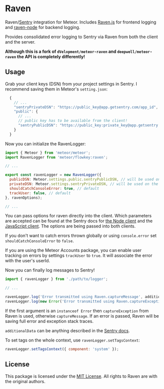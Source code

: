 # Raven

Raven/[Sentry](https://www.getsentry.com) integration for Meteor. Includes [Raven.js](https://github.com/getsentry/raven-js) for frontend logging and [raven-node](https://github.com/getsentry/raven-node) for backend logging.

Provides consolidated error logging to Sentry via Raven from both the client and the server.

**Although this is a fork of `dVelopment/meteor-raven` and `deepwell/meteor-raven` the API is completely differently!**

## Usage
Grab your client keys (DSN) from your project settings in Sentry. I recommend saving them in Meteor's `setting.json`:
```js
  {
    // ...
    "sentryPrivateDSN": "https://public_key@app.getsentry.com/app_id",
    "public": {
      // ...
      // public key has to be available from the client!
      "sentryPublicDSN": "https://public_key:private_key@app.getsentry.com/app_id"
    }
  }
```

Now you can initialize the RavenLogger:
```js
import { Meteor } from 'meteor/meteor';
import RavenLogger from 'meteor/flowkey:raven';

// ...

export const ravenLogger = new RavenLogger({
  publicDSN: Meteor.settings.public.sentryPublicDSN, // will be used on the client
  privateDSN: Meteor.settings.sentryPrivateDSN, // will be used on the server
  shouldCatchConsoleError: true, // default
  trackUser: false, // default
}, ravenOptions);

// ...
```

You can pass options for raven directly into the client. Which parameters are accepted can be found at the Sentry docs for [the Node client](https://docs.sentry.io/clients/node/config/#optional-settings) and the [JavaScript client](https://docs.sentry.io/clients/javascript/config/#optional-settings). The options are being passed into both clients.

If you don't want to catch errors thrown globally or using `console.error` set `shouldCatchConsoleError` to `false`.

If you are using the Meteor Accounts package, you can enable user tracking on errors by settings `trackUser` to `true`. It will associate the error with the user's userId.


Now you can finally log messages to Sentry!
```js
import { ravenLogger } from './path/to/logger';

// ...

ravenLogger.log('Error transmitted using Raven.captureMessage', additionalData);
ravenLogger.log(new Error('Error transmitted using Raven.captureException'), additionalData);
```

If the first argument is an `instanceof Error` then `captureException` from Raven is used, otherwise `captureMessage`. If an error is passed, Raven will be saving full error and exception stack traces.

`additionalData` can be anything described in the [Sentry docs](https://docs.sentry.io/clients/javascript/usage/#passing-additional-data).


To set tags on the whole context, use `ravenLogger.setTagsContext`:

```js
ravenLogger.setTagsContext({ component: 'system' });
```

## License
This package is licensed under the [MIT License](https://github.com/flowkey/meteor-raven/blob/master/LICENSE). All rights to Raven are with the original authors.
